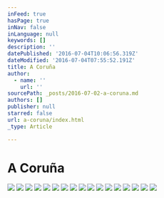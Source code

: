 ```yaml
---
inFeed: true
hasPage: true
inNav: false
inLanguage: null
keywords: []
description: ''
datePublished: '2016-07-04T10:06:56.319Z'
dateModified: '2016-07-04T07:55:52.191Z'
title: A Coruña
author:
  - name: ''
    url: ''
sourcePath: _posts/2016-07-02-a-coruna.md
authors: []
publisher: null
starred: false
url: a-coruna/index.html
_type: Article

---
```

# A Coruña
![](https://s3-us-west-2.amazonaws.com/the-grid-img/p/2f2843849b9090e72841f07fbc9c46480fad00b6.jpg)
![](https://s3-us-west-2.amazonaws.com/the-grid-img/p/30bf06d2a7b22e89c0b11c9d5e62d70d66426f04.jpg)
![](https://the-grid-user-content.s3-us-west-2.amazonaws.com/ef72fcc8-1835-4d0e-800d-6d544f088bc1.jpg)
![](https://the-grid-user-content.s3-us-west-2.amazonaws.com/18789e2c-6883-46b4-af41-a8d36453da20.jpg)
![](https://imgflo.herokuapp.com/graph/vahj1ThiexotieMo/37411162c1f86edde27ef5eb351d2e95/croprotate.jpg?cropheight=1426&cropwidth=5216&degrees=0&input=https%3A%2F%2Fthe-grid-user-content.s3-us-west-2.amazonaws.com%2F07dff827-8972-4d4b-94ba-9ffd261b9750.jpg&x=0&y=0)
![](https://the-grid-user-content.s3-us-west-2.amazonaws.com/0059dfa9-1b48-4d82-b0fc-57d3eb983348.jpg)
![](https://the-grid-user-content.s3-us-west-2.amazonaws.com/43552f23-94d8-43a1-8402-28b25a23f9a1.jpg)
![](https://the-grid-user-content.s3-us-west-2.amazonaws.com/dc8640e2-ee92-4aa9-ac24-d132c4b6907b.jpg)
![](https://imgflo.herokuapp.com/graph/vahj1ThiexotieMo/32c1c2a49573008025f56cc880da1f9e/croprotate.jpg?cropheight=2816&cropwidth=2112&degrees=-270&input=https%3A%2F%2Fthe-grid-user-content.s3-us-west-2.amazonaws.com%2Fa90bbd03-9a49-49f3-867f-61d463062aa1.jpg&x=0&y=0)
![](https://the-grid-user-content.s3-us-west-2.amazonaws.com/68f882d7-f4ed-43bb-9393-21e3d11c45db.jpg)
![](https://s3-us-west-2.amazonaws.com/the-grid-img/p/1a1eb33a01a3f75e809f8e83504b0c9942968936.jpg)
![](https://the-grid-user-content.s3-us-west-2.amazonaws.com/2c8f0211-c1d5-4167-a714-8a206d31bd54.jpg)
![](https://the-grid-user-content.s3-us-west-2.amazonaws.com/1525b718-5ca7-4592-8364-6ddb810a2d73.jpg)
![](https://the-grid-user-content.s3-us-west-2.amazonaws.com/21cbe949-df2f-4133-a023-64c098c4fb89.jpg)
![](https://the-grid-user-content.s3-us-west-2.amazonaws.com/3a00a3a1-e594-43f8-bbad-52300e5061f2.jpg)
![](https://the-grid-user-content.s3-us-west-2.amazonaws.com/1fc70055-4c1d-4934-8136-990722844897.jpg)
![](https://the-grid-user-content.s3-us-west-2.amazonaws.com/502a1c79-6e85-4c28-b3f7-2f0d9cf26c8e.jpg)